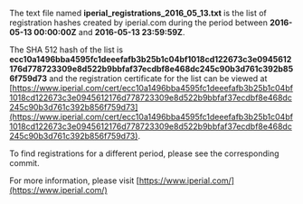 The text file named **iperial_registrations_2016_05_13.txt** is the list of registration hashes created by iperial.com during the period between **2016-05-13 00:00:00Z** and **2016-05-13 23:59:59Z**.

The SHA 512 hash of the list is **ecc10a1496bba4595fc1deeefafb3b25b1c04bf1018cd122673c3e0945612176d778723309e8d522b9bbfaf37ecdbf8e468dc245c90b3d761c392b856f759d73** and the registration certificate for the list can be viewed at [https://www.iperial.com/cert/ecc10a1496bba4595fc1deeefafb3b25b1c04bf1018cd122673c3e0945612176d778723309e8d522b9bbfaf37ecdbf8e468dc245c90b3d761c392b856f759d73](https://www.iperial.com/cert/ecc10a1496bba4595fc1deeefafb3b25b1c04bf1018cd122673c3e0945612176d778723309e8d522b9bbfaf37ecdbf8e468dc245c90b3d761c392b856f759d73).

To find registrations for a different period, please see the corresponding commit.

For more information, please visit [https://www.iperial.com/](https://www.iperial.com/)
